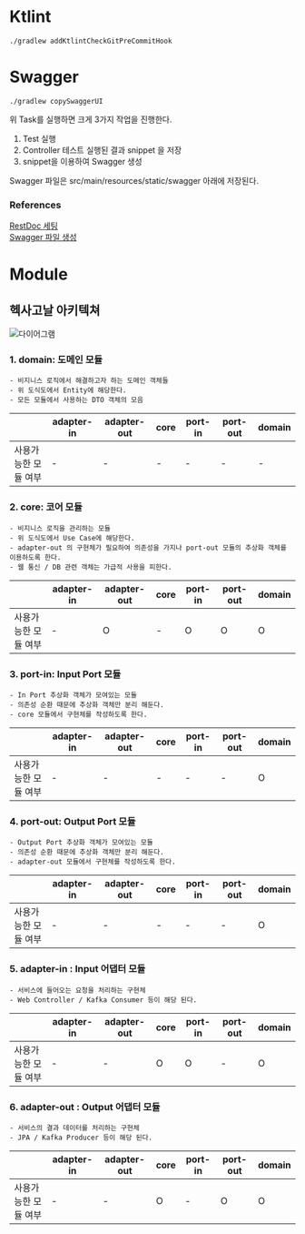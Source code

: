 # Ktlint

```text
./gradlew addKtlintCheckGitPreCommitHook
```

# Swagger

```text
./gradlew copySwaggerUI
```
위 Task를 실행하면 크게 3가지 작업을 진행한다.
1. Test 실행
2. Controller 테스트 실행된 결과 snippet 을 저장
3. snippet을 이용하여 Swagger 생성  

Swagger 파일은 src/main/resources/static/swagger 아래에 저장된다.

### References

[RestDoc 세팅](https://techblog.woowahan.com/2597/)  
[Swagger 파일 생성](https://jwkim96.tistory.com/274)  

# Module

## 헥사고날 아키텍쳐

![다이어그램](./docs/image/hexagonal-architecture.png)

### 1. domain: 도메인 모듈

```text
- 비지니스 로직에서 해결하고자 하는 도메인 객체들
- 위 도식도에서 Entity에 해당한다.
- 모든 모듈에서 사용하는 DTO 객체의 모음
```

|             | adapter-in | adapter-out | core | port-in | port-out | domain |
|-------------|------------|-------------|------|---------|----------|--------|
| 사용가능한 모듈 여부 | -          | -           | -    | -       | -        | -      |

### 2. core: 코어 모듈

```text
- 비지니스 로직을 관리하는 모듈
- 위 도식도에서 Use Case에 해당한다.
- adapter-out 의 구현체가 필요하여 의존성을 가지나 port-out 모듈의 추상화 객체를 이용하도록 한다.
- 웹 통신 / DB 관련 객체는 가급적 사용을 피한다.
```

|             | adapter-in | adapter-out | core | port-in | port-out | domain |
|-------------|------------|-------------|------|---------|----------|--------|
| 사용가능한 모듈 여부 | -          | O           | -    | O       | O        | O      |

### 3. port-in: Input Port 모듈

```text
- In Port 추상화 객체가 모여있는 모듈
- 의존성 순환 때문에 추상화 객체만 분리 해둔다. 
- core 모듈에서 구현체를 작성하도록 한다.
```

|             | adapter-in | adapter-out | core | port-in | port-out | domain |
|-------------|------------|-------------|------|---------|----------|--------|
| 사용가능한 모듈 여부 | -          | -           | -    | -       | -        | O      |

### 4. port-out: Output Port 모듈

```text
- Output Port 추상화 객체가 모여있는 모듈
- 의존성 순환 때문에 추상화 객체만 분리 해둔다. 
- adapter-out 모듈에서 구현체를 작성하도록 한다.
```

|             | adapter-in | adapter-out | core | port-in | port-out | domain |
|-------------|------------|-------------|------|---------|----------|--------|
| 사용가능한 모듈 여부 | -          | -           | -    | -       | -        | O      |

### 5. adapter-in : Input 어댑터 모듈

```text
- 서비스에 들어오는 요청을 처리하는 구현체
- Web Controller / Kafka Consumer 등이 해당 된다.
```

|             | adapter-in | adapter-out | core | port-in | port-out | domain |
|-------------|------------|-------------|------|---------|----------|--------|
| 사용가능한 모듈 여부 | -          | -           | O    | O       | -        | O      |

### 6. adapter-out : Output 어댑터 모듈

```text
- 서비스의 결과 데이터를 처리하는 구현체
- JPA / Kafka Producer 등이 해당 된다.
```

|             | adapter-in | adapter-out | core | port-in | port-out | domain |
|-------------|------------|-------------|------|---------|----------|--------|
| 사용가능한 모듈 여부 | -          | -           | O    | -       | O        | O      |
